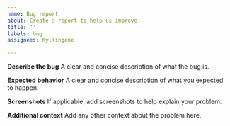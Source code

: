 ```yaml
---
name: Bug report
about: Create a report to help us improve
title: ''
labels: bug
assignees: Kyllingene

---
```


**Describe the bug**
A clear and concise description of what the bug is.

**Expected behavior**
A clear and concise description of what you expected to happen.

**Screenshots**
If applicable, add screenshots to help explain your problem.

**Additional context**
Add any other context about the problem here.
